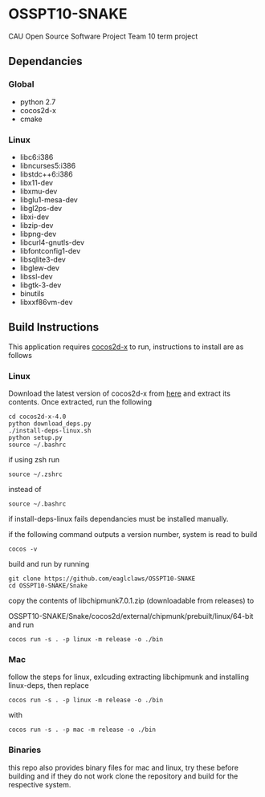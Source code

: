 # OSSPT10-SNAKE
CAU Open Source Software Project Team 10 term project

## Dependancies
### Global
* python 2.7
* cocos2d-x
* cmake
### Linux
* libc6:i386
* libncurses5:i386
* libstdc++6:i386
* libx11-dev
* libxmu-dev
* libglu1-mesa-dev
* libgl2ps-dev
* libxi-dev
* libzip-dev
* libpng-dev
* libcurl4-gnutls-dev
* libfontconfig1-dev
* libsqlite3-dev
* libglew-dev
* libssl-dev
* libgtk-3-dev
* binutils
* libxxf86vm-dev

## Build Instructions
This application requires [cocos2d-x](cocos.com) to run, instructions to install are as follows

### Linux
Download the latest version of cocos2d-x from [here](https://www.cocos.com/en/cocos2dx/download) and extract its contents. Once extracted, run the following
```
cd cocos2d-x-4.0
python download_deps.py
./install-deps-linux.sh
python setup.py
source ~/.bashrc
```
if using zsh run
```
source ~/.zshrc
```
instead of
```
source ~/.bashrc
```
if install-deps-linux fails dependancies must be installed manually.

if the following command outputs a version number, system is read to build
```
cocos -v
```
build and run by running
```
git clone https://github.com/eaglclaws/OSSPT10-SNAKE
cd OSSPT10-SNAKE/Snake
```
copy the contents of libchipmunk7.0.1.zip (downloadable from releases) to

OSSPT10-SNAKE/Snake/cocos2d/external/chipmunk/prebuilt/linux/64-bit and run
```
cocos run -s . -p linux -m release -o ./bin
```

### Mac
follow the steps for linux, exlcuding extracting libchipmunk and installing linux-deps, then replace
```
cocos run -s . -p linux -m release -o ./bin
```
with
```
cocos run -s . -p mac -m release -o ./bin
```
### Binaries
this repo also provides binary files for mac and linux, try these before building and if they do not work clone the repository and build for the respective system.
